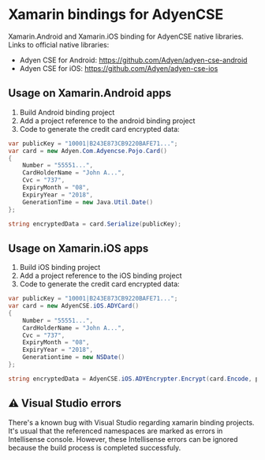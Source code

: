 # Xamarin bindings for AdyenCSE
Xamarin.Android and Xamarin.iOS binding for AdyenCSE native libraries.
Links to official native libraries:
* Adyen CSE for Android: https://github.com/Adyen/adyen-cse-android
* Adyen CSE for iOS: https://github.com/Adyen/adyen-cse-ios

## Usage on Xamarin.Android apps
1. Build Android binding project
2. Add a project reference to the android binding project
3. Code to generate the credit card encrypted data:
```c#
var publicKey = "10001|B243E873CB9220BAFE71...";
var card = new Adyen.Com.Adyencse.Pojo.Card()
{
    Number = "55551...",
    CardHolderName = "John A...",
    Cvc = "737",
    ExpiryMonth = "08",
    ExpiryYear = "2018",
    GenerationTime = new Java.Util.Date()
};

string encryptedData = card.Serialize(publicKey);
```

## Usage on Xamarin.iOS apps
1. Build iOS binding project
2. Add a project reference to the iOS binding project
2. Code to generate the credit card encrypted data:
```c#
var publicKey = "10001|B243E873CB9220BAFE71...";
var card = new AdyenCSE.iOS.ADYCard()
{
    Number = "55551...",
    CardHolderName = "John A...",
    Cvc = "737",
    ExpiryMonth = "08",
    ExpiryYear = "2018",
    Generationtime = new NSDate()
};

string encryptedData = AdyenCSE.iOS.ADYEncrypter.Encrypt(card.Encode, publicKey);
```

## :warning: Visual Studio errors
There's a known bug with Visual Studio regarding xamarin binding projects. It's usual that the referenced namespaces are marked as errors in Intellisense console.
However, these Intellisense errors can be ignored because the build process is completed successfuly.
